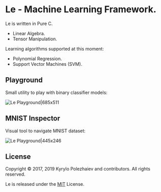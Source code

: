 # Le - Machine Learning Framework.

Le is written in Pure C.
* Linear Algebra.
* Tensor Manipulation.

Learning algorithms supported at this moment:
* Polynomial Regression.
* Support Vector Machines (SVM).

## Playground

Small utility to play with binary classifier models:

![Le Playground|685x511](http://kirushyk.github.io/projects/le.png)

## MNIST Inspector

Visual tool to navigate MNIST dataset:

![Le Playground|445x246](http://kirushyk.github.io/projects/le-mnist.png)

## License

Copyright &copy; 2017, 2019 Kyrylo Polezhaiev and contributors. All rights reserved.

Le is released under the [MIT](LICENSE) License.
